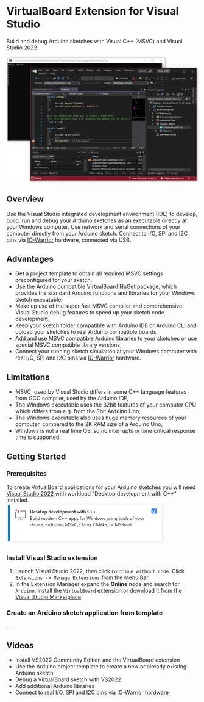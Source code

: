 # VirtualBoard Extension for Visual Studio

Build and debug Arduino sketches with Visual C++ (MSVC) and Visual Studio 2022.

![VS2022 with VirualBoard in debug mode](./doc/images/02-vs2022-with-virtualboard.png)

## Overview

Use the Visual Studio integrated development environment (IDE) to develop, build, run and debug
your Arduino sketches as an executable directly at your Windows computer. Use network and serial connections of your computer directly from your Arduino sketch. Connect to I/O, SPI and I2C pins via [IO-Warrior](https://www.codemercs.com/en/io) hardware, connected via USB.

## Advantages

- Get a project template to obtain all required MSVC settings preconfigured for your sketch,
- Use the Arduino compatible VirtualBoard NuGet package, which provides the standard Arduino functions and libraries for your Windows sketch executable,
- Make up use of the super fast MSVC compiler and comprehensive Visual Studio debug features to speed up your sketch code development,
- Keep your sketch folder compatible with Arduino IDE or Arduino CLI and upload your sketches to real Arduino compatible boards,
- Add and use MSVC compatible Arduino libraries to your sketches or use special MSVC compatible library versions,
- Connect your running sketch simulation at your Windows computer with real I/O, SPI and I2C pins via [IO-Warrior](https://www.codemercs.com/en/io) hardware.

## Limitations

- MSVC, used by Visual Studio differs in some C++ language features from GCC compiler, used by the Arduino IDE,
- The Windows executable uses the 32bit features of your computer CPU which differs from e.g. from the 8bit Arduino Uno,
- The Windows executable also uses huge memory resources of your computer, compared to the 2K RAM size of a Arduino Uno,
- Windows is not a real time OS, so no interrupts or time critical response time is supported.

## Getting Started

### Prerequisites

To create VirtualBoard applications for your Arduino sketches you will need 
[Visual Studio 2022](https://visualstudio.microsoft.com/vs/) with workload "Desktop development with C++" installed.  
![VS2022 Installer C++ workload](./doc/images/01-vs2022-workload-cpp.png)

### Install Visual Studio extension
1. Launch Visual Studio 2022, then click `Continue without code`. Click `Extensions -> Manage Extensions`
   from the Menu Bar.
   ![]()
2. In the Extension Manager expand the **Online** node and search for `Arduino`, install the 
   `VirtualBoard` extension or download it from the [Visual Studio Marketplace]().
   ![]()

### Create an Arduino sketch application from template
...

## Videos

- Install VS2022 Community Edition and the VirtualBoard extension
- Use the Arduino project template to create a new or already existing Arduino sketch
- Debug a VirtualBoard sketch with VS2022
- Add additional Arduino libraries
- Connect to real I/O, SPI and I2C pins via IO-Warrior hardware